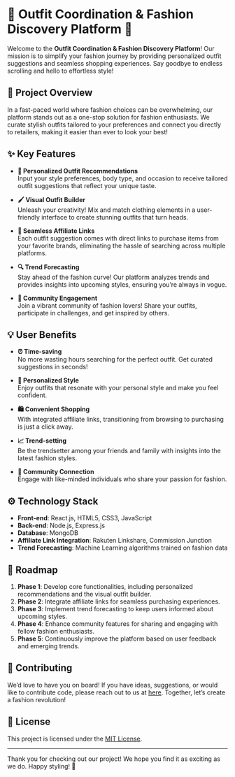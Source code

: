 # 🎨 Outfit Coordination & Fashion Discovery Platform 🌟

Welcome to the **Outfit Coordination & Fashion Discovery Platform**! Our mission is to simplify your fashion journey by providing personalized outfit suggestions and seamless shopping experiences. Say goodbye to endless scrolling and hello to effortless style!

## 📖 Project Overview

In a fast-paced world where fashion choices can be overwhelming, our platform stands out as a one-stop solution for fashion enthusiasts. We curate stylish outfits tailored to your preferences and connect you directly to retailers, making it easier than ever to look your best!

## ✨ Key Features

- **👗 Personalized Outfit Recommendations**  
  Input your style preferences, body type, and occasion to receive tailored outfit suggestions that reflect your unique taste.

- **🖌️ Visual Outfit Builder**  
  Unleash your creativity! Mix and match clothing elements in a user-friendly interface to create stunning outfits that turn heads.

- **🛒 Seamless Affiliate Links**  
  Each outfit suggestion comes with direct links to purchase items from your favorite brands, eliminating the hassle of searching across multiple platforms.

- **🔍 Trend Forecasting**  
  Stay ahead of the fashion curve! Our platform analyzes trends and provides insights into upcoming styles, ensuring you’re always in vogue.

- **🤝 Community Engagement**  
  Join a vibrant community of fashion lovers! Share your outfits, participate in challenges, and get inspired by others.

## 💡 User Benefits

- **⏰ Time-saving**  
  No more wasting hours searching for the perfect outfit. Get curated suggestions in seconds!

- **🎨 Personalized Style**  
  Enjoy outfits that resonate with your personal style and make you feel confident.

- **🛍️ Convenient Shopping**  
  With integrated affiliate links, transitioning from browsing to purchasing is just a click away.

- **📈 Trend-setting**  
  Be the trendsetter among your friends and family with insights into the latest fashion styles.

- **👥 Community Connection**  
  Engage with like-minded individuals who share your passion for fashion.

## ⚙️ Technology Stack

- **Front-end**: React.js, HTML5, CSS3, JavaScript
- **Back-end**: Node.js, Express.js
- **Database**: MongoDB
- **Affiliate Link Integration**: Rakuten Linkshare, Commission Junction
- **Trend Forecasting**: Machine Learning algorithms trained on fashion data

## 🚀 Roadmap

1. **Phase 1**: Develop core functionalities, including personalized recommendations and the visual outfit builder.
2. **Phase 2**: Integrate affiliate links for seamless purchasing experiences.
3. **Phase 3**: Implement trend forecasting to keep users informed about upcoming styles.
4. **Phase 4**: Enhance community features for sharing and engaging with fellow fashion enthusiasts.
5. **Phase 5**: Continuously improve the platform based on user feedback and emerging trends.

## 🤝 Contributing

We’d love to have you on board! If you have ideas, suggestions, or would like to contribute code, please reach out to us at [here](harikrishnan9602@gmail.com). Together, let’s create a fashion revolution!

## 📜 License

This project is licensed under the [MIT License](LICENSE). 

---

Thank you for checking out our project! We hope you find it as exciting as we do. Happy styling! 🎉
 
